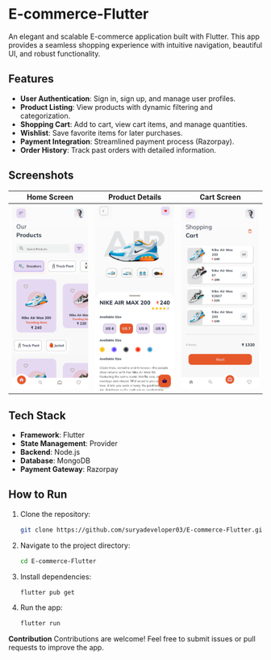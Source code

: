 # E-commerce-Flutter  

An elegant and scalable E-commerce application built with Flutter. This app provides a seamless shopping experience with intuitive navigation, beautiful UI, and robust functionality.  

## Features  
- **User Authentication**: Sign in, sign up, and manage user profiles.  
- **Product Listing**: View products with dynamic filtering and categorization.  
- **Shopping Cart**: Add to cart, view cart items, and manage quantities.  
- **Wishlist**: Save favorite items for later purchases.  
- **Payment Integration**: Streamlined payment process (Razorpay).  
- **Order History**: Track past orders with detailed information.  

## Screenshots  

| Home Screen | Product Details | Cart Screen |  
|-------------|------------------|-------------|  
| ![Home](images/home_screen.png) | ![Product](images/product_details.png) | ![Cart](images/cart_screen.png) |  

## Tech Stack  
- **Framework**: Flutter  
- **State Management**: Provider  
- **Backend**: Node.js
- **Database**: MongoDB
- **Payment Gateway**: Razorpay

## How to Run  
1. Clone the repository:  
   ```bash  
   git clone https://github.com/suryadeveloper03/E-commerce-Flutter.git
   
2. Navigate to the project directory:  
   ```bash  
   cd E-commerce-Flutter

3. Install dependencies: 
   ```bash  
   flutter pub get  
   
4. Run the app:
   ```bash  
   flutter run

**Contribution**
Contributions are welcome! Feel free to submit issues or pull requests to improve the app.
